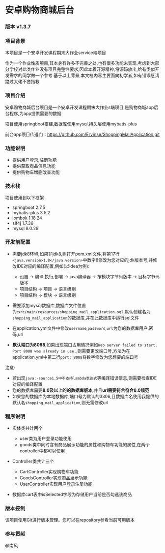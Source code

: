 # 安卓购物商城后台
### 版本 v1.3.7

### 项目背景

本项目是一个安卓开发课程期末大作业service端项目

作为一个作业性质项目,其本身有许多不完善之处,也有很多功能未实现,考虑到大部分学校对此类作业没有项目完整性要求,因此本着开源精神,将源码放出,给有类似开发需求的同学做一个参考
基于以上背景,本文档内容主要面向初学者,如有错误恳请路过大佬不吝指教

### 项目介绍

安卓购物商城后台项目是一个安卓开发课程期末大作业s端项目,是购物商城app后台程序,为app提供需要的数据

项目使用springboot搭建,数据库使用mysql,持久层使用mybatis-plus

前台app项目传送门：https://github.com/Ervinse/ShoppingMallApplication.git


### 功能说明
- 提供用户登录,注册功能
- 提供获取商品信息功能
- 提供购物车增删改查功能

### 技术栈
项目使用到以下框架
- springboot 2.7.5
- mybatis-plus 3.5.2
- lombok 1.18.24
- slf4j 1.7.36
- mysql 8.0.29


### 开发前配置
- 需要jdk8环境,如果非jdk8,则打开pom.xml文件,将第17行`<java.version>1.8</java.version>`中数字8修改为您对应的jdk版本号,并修改IDE对应的编译配置,例如(以idea为例):
  - 设置 -> 编译,执行,部署 -> java编译器 -> 按模块字节码版本 -> 目标字节码版本
  - 项目结构 -> 项目 -> 语言级别
  - 项目结构 -> 模块 -> 语言级别

- 需要添加mysql数据库,数据库文件位置为:`src/main/resources/shopping_mail_application.sql`,默认创建名为`shopping_mail_application`的数据库,并在此数据库中运行sql文件

- 在application.yml文件中修改`username`,`password`,`url`为您的数据库用户,密码,url

- **默认端口为8088**,如果出现端口占用情况例如`Web server failed to start. Port 8088 was already in use.`,则需要更改端口号,方法为在application.yml中第二行`port: 8088`将数字修改为您想要的端口号

注意:
- 若出现`java:-source1.5中不支持lambda表达式`等编译错误信息,则需要检查IDE对应的编译配置
-  您的数据库需要**8.0及以上的的数据库版本**,并且**url需要符合符合8.0规范**
-  如果您的数据库为本地数据库,端口号为默认的3306,且数据库名使用我提供的默认名`shopping_mail_application`,则无需修改url



### 程序说明

- 实体类共计两个
  - user类为用户登录功能使用
  - goods类中同时含有商品展示功能的属性和购物车功能的属性,在两个controller中都可以使用

- Controller类共计三个
  - CartController实现购物车功能
  - GoodsController实现商品展示功能
  - UserController实现用户登录注册功能 

- 数据库cart表中isSelected字段为存储用户当前是否勾选该商品

### 版本控制
该项目使用Git进行版本管理。您可以在repository参看当前可用版本

### 参与贡献
@南风
